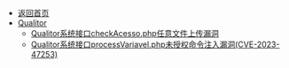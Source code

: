 - [返回首页](/)
- [Qualitor](Qualitor/)
  - [Qualitor系统接口checkAcesso.php任意文件上传漏洞](Qualitor/Qualitor系统接口checkAcesso.php任意文件上传漏洞.md)
  - [Qualitor系统接口processVariavel.php未授权命令注入漏洞(CVE-2023-47253)](Qualitor/Qualitor系统接口processVariavel.php未授权命令注入漏洞(CVE-2023-47253).md)
